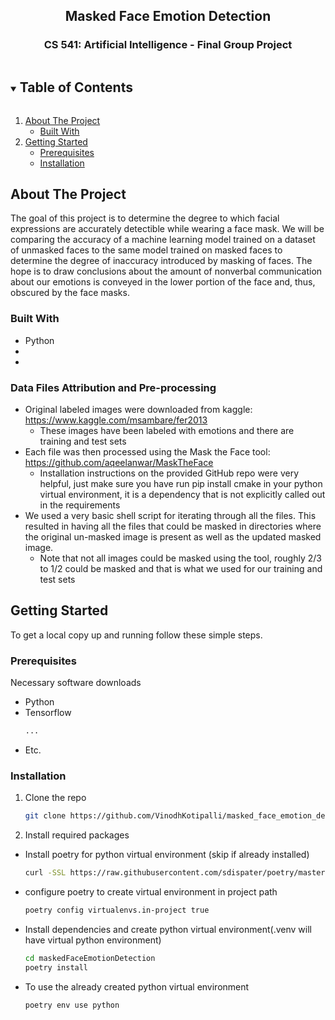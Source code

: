 <!-- Masked Face Emotion Detection -->
<!-- CS 541: Artificial Intelligence - Final Group Project -->
<h2 align="center">Masked Face Emotion Detection</h2>
<h3 align="center">CS 541: Artificial Intelligence - Final Group Project</h3>
  
<!-- TABLE OF CONTENTS -->
<details open="open">
  <summary><h2 style="display: inline-block">Table of Contents</h2></summary>
  <ol>
    <li>
      <a href="#about-the-project">About The Project</a>
      <ul>
        <li><a href="#built-with">Built With</a></li>
      </ul>
    </li>
    <li>
      <a href="#getting-started">Getting Started</a>
      <ul>
        <li><a href="#prerequisites">Prerequisites</a></li>
        <li><a href="#installation">Installation</a></li>
      </ul>
    </li>
  </ol>
</details>



<!-- ABOUT THE PROJECT -->
## About The Project

The goal of this project is to determine the degree to which facial expressions are accurately detectible while wearing a face mask.
We will be comparing the accuracy of a machine learning model trained on a dataset of unmasked faces to the same model trained on masked faces to determine the degree of inaccuracy introduced by masking of faces. The hope is to draw conclusions about the amount of nonverbal communication about our emotions is conveyed in the lower portion of the face and, thus, obscured by the face masks.



### Built With

* Python
* []()
* []()

### Data Files Attribution and Pre-processing
* Original labeled images were downloaded from kaggle: https://www.kaggle.com/msambare/fer2013
  * These images have been labeled with emotions and there are training and test sets
* Each file was then processed using the Mask the Face tool: https://github.com/aqeelanwar/MaskTheFace
  * Installation instructions on the provided GitHub repo were very helpful, just make sure you have run pip install cmake in your python virtual environment, it is a dependency that is not explicitly called out in the requirements 
* We used a very basic shell script for iterating through all the files. This resulted in having all the files that could be masked in directories where the original un-masked image is present as well as the updated masked image.
  * Note that not all images could be masked using the tool, roughly 2/3 to 1/2 could be masked and that is what we used for our training and test sets


<!-- GETTING STARTED -->
## Getting Started

To get a local copy up and running follow these simple steps.

### Prerequisites

Necessary software downloads
* Python
* Tensorflow
  ```sh
  ...
  ```
* Etc.

### Installation

1. Clone the repo
   ```sh
   git clone https://github.com/VinodhKotipalli/masked_face_emotion_detection.git
   ```
2. Install required packages
  * Install poetry for python virtual environment (skip if already installed)
    ```sh
    curl -SSL https://raw.githubusercontent.com/sdispater/poetry/master/get-poetry.py | python
    ```
  * configure poetry to create virtual environment in project path
    ```sh
    poetry config virtualenvs.in-project true
    ```
  * Install dependencies and create python virtual environment(.venv will have virtual python environment)
    ```sh
    cd maskedFaceEmotionDetection
    poetry install
    ```
  * To use the already created python virtual environment 
    ```sh
    poetry env use python
    ```
  
  

  
